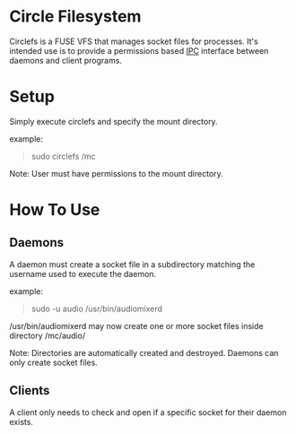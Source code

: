 # Circle Filesystem
Circlefs is a FUSE VFS that manages socket files for processes.  It's intended use is to provide a permissions based [IPC](https://en.wikipedia.org/wiki/Inter-process_communication) interface between daemons and client programs.

# Setup
Simply execute circlefs and specify the mount directory.

example:
> sudo circlefs /mc

Note: User must have permissions to the mount directory.

# How To Use
## Daemons
A daemon must create a socket file in a subdirectory matching the username used to execute the daemon.

example:
> sudo -u audio /usr/bin/audiomixerd

/usr/bin/audiomixerd may now create one or more socket files inside directory /mc/audio/

  Note: Directories are automatically created and destroyed.  Daemons can only create socket files.

## Clients
A client only needs to check and open if a specific socket for their daemon exists.

